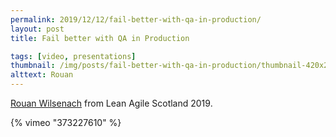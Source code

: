 ```yaml
---
permalink: 2019/12/12/fail-better-with-qa-in-production/
layout: post
title: Fail better with QA in Production

tags: [video, presentations]
thumbnail: /img/posts/fail-better-with-qa-in-production/thumbnail-420x255.webp
alttext: Rouan
---
```


<a href="https://twitter.com/rouanw">Rouan Wilsenach</a> from Lean Agile Scotland 2019.

{% vimeo "373227610" %}
